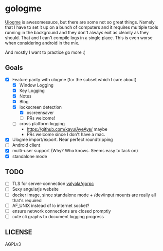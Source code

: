 # gologme

[Ulogme](https://github.com/karpathy/ulogme) is awesomesauce, but there are some not so great things. Namely
that I have to set it up on a bunch of computers and it requires multiple
tools running in the background and they don't always exit as cleanly as
they should. That and I can't compile logs in a single place. This is even
worse when considering android in the mix.

And mostly I want to practice go more :)

## Goals

- [x] Feature parity with ulogme (for the subset which I care about)
    - [x] Window Logging
    - [x] Key Logging
    - [x] Notes
    - [x] Blog
    - [x] lockscreen detection
        - [x] xscreensaver
        - [ ] PRs welcome!
    - [ ] cross platform logging
      - https://github.com/kavu/AyeAye/ maybe
      - PRs welcome since I don't have a mac.
- [x] Ulogme import/export. Near perfect roundtripping
- [ ] Android client
- [x] multi-user support (Why? Who knows. Seems easy to tack on)
- [x] standalone mode

## TODO

- [ ] TLS for server-connection [valyala/gorpc](https://github.com/valyala/gorpc)
- [ ] Sexy angularjs website
- [ ] docker image, since standalone mode + /dev/input mounts are really all that's required
- [ ] AF_UNIX instead of lo internet socket?
- [ ] ensure network connections are closed promptly
- [ ] cute cli graphs to document logging progress

## LICENSE

AGPLv3
